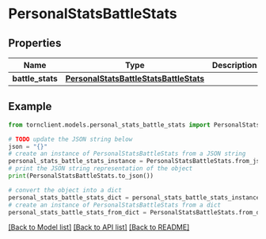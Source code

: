 # PersonalStatsBattleStats


## Properties

Name | Type | Description | Notes
------------ | ------------- | ------------- | -------------
**battle_stats** | [**PersonalStatsBattleStatsBattleStats**](PersonalStatsBattleStatsBattleStats.md) |  | 

## Example

```python
from tornclient.models.personal_stats_battle_stats import PersonalStatsBattleStats

# TODO update the JSON string below
json = "{}"
# create an instance of PersonalStatsBattleStats from a JSON string
personal_stats_battle_stats_instance = PersonalStatsBattleStats.from_json(json)
# print the JSON string representation of the object
print(PersonalStatsBattleStats.to_json())

# convert the object into a dict
personal_stats_battle_stats_dict = personal_stats_battle_stats_instance.to_dict()
# create an instance of PersonalStatsBattleStats from a dict
personal_stats_battle_stats_from_dict = PersonalStatsBattleStats.from_dict(personal_stats_battle_stats_dict)
```
[[Back to Model list]](../README.md#documentation-for-models) [[Back to API list]](../README.md#documentation-for-api-endpoints) [[Back to README]](../README.md)


